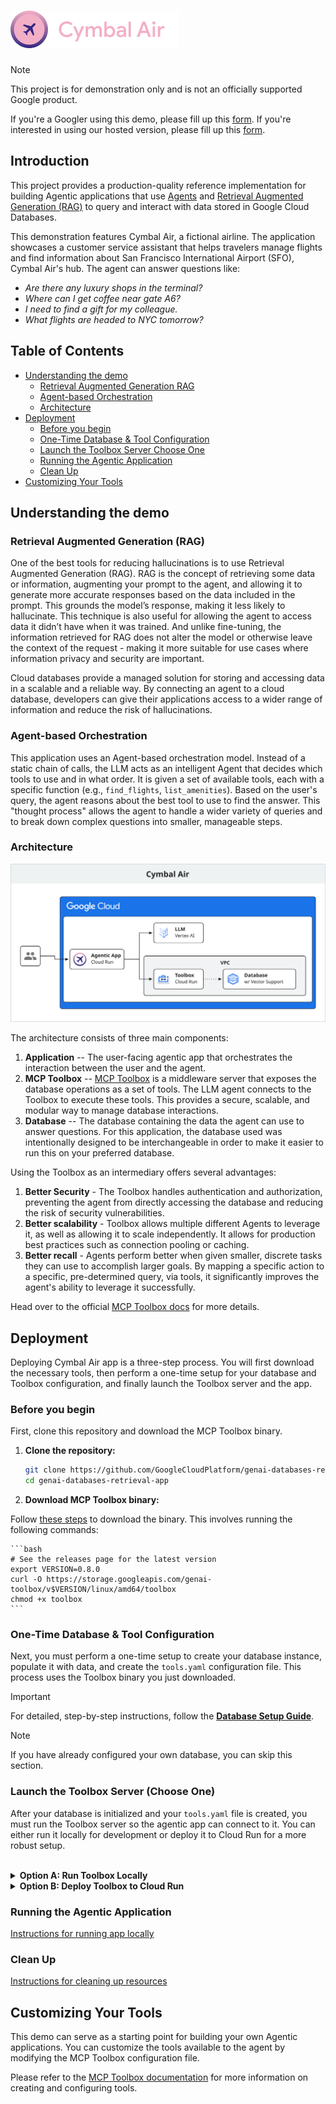 # ![](static/logo-header.png)

> [!NOTE]
> This project is for demonstration only and is not an officially supported
> Google product.
>
> If you're a Googler using this demo, please fill up this
> [form](https://forms.gle/dJUdMEbUu7k3TmT4A). If you're interested in using our
> hosted version, please fill up this
> [form](https://forms.gle/3AknwhhWv2pWw46Q8).

## Introduction

This project provides a production-quality reference implementation for building
Agentic applications that use [Agents] and [Retrieval Augmented Generation
(RAG)][rag] to query and interact with data stored in Google Cloud Databases.

This demonstration features Cymbal Air, a fictional airline. The application
showcases a customer service assistant that helps travelers manage flights and
find information about San Francisco International Airport (SFO), Cymbal Air's
hub. The agent can answer questions like:

* *Are there any luxury shops in the terminal?*
* *Where can I get coffee near gate A6?*
* *I need to find a gift for my colleague.*
* *What flights are headed to NYC tomorrow?*

[rag]: https://www.promptingguide.ai/techniques/rag
[Agents]: https://www.promptingguide.ai/agents/introduction

## Table of Contents
<!-- TOC depthfrom:2 -->

- [Understanding the demo](#understanding-the-demo)
    - [Retrieval Augmented Generation RAG](#retrieval-augmented-generation-rag)
    - [Agent-based Orchestration](#agent-based-orchestration)
    - [Architecture](#architecture)
- [Deployment](#deployment)
    - [Before you begin](#before-you-begin)
    - [One-Time Database & Tool Configuration](#one-time-database--tool-configuration)
    - [Launch the Toolbox Server Choose One](#launch-the-toolbox-server-choose-one)
    - [Running the Agentic Application](#running-the-agentic-application)
    - [Clean Up](#clean-up)
- [Customizing Your Tools](#customizing-your-tools)

<!-- /TOC -->

## Understanding the demo

### Retrieval Augmented Generation (RAG)

One of the best tools for reducing hallucinations is to use Retrieval Augmented
Generation (RAG). RAG is the concept of retrieving some data or information,
augmenting your prompt to the agent, and allowing it to generate more accurate
responses based on the data included in the prompt. This grounds the model’s
response, making it less likely to hallucinate. This technique is also useful
for allowing the agent to access data it didn’t have when it was trained. And
unlike fine-tuning, the information retrieved for RAG does not alter the model
or otherwise leave the context of the request - making it more suitable for use
cases where information privacy and security are important.

Cloud databases provide a managed solution for storing and accessing data in a
scalable and a reliable way. By connecting an agent to a cloud database,
developers can give their applications access to a wider range of information
and reduce the risk of hallucinations.


### Agent-based Orchestration

This application uses an Agent-based orchestration model. Instead of a static
chain of calls, the LLM acts as an intelligent Agent that decides which tools to
use and in what order. It is given a set of available tools, each with a
specific function (e.g., `find_flights`, `list_amenities`). Based on the user's
query, the agent reasons about the best tool to use to find the answer. This
"thought process" allows the agent to handle a wider variety of queries and to
break down complex questions into smaller, manageable steps.

### Architecture

![Overview](architecture.svg)

The architecture consists of three main components:
1. **Application** -- The user-facing agentic app that orchestrates the
   interaction between the user and the agent.
1. **MCP Toolbox** -- [MCP Toolbox](https://github.com/googleapis/genai-toolbox)
   is a middleware server that exposes the database operations as a set of
   tools. The LLM agent connects to the Toolbox to execute these tools. This
   provides a secure, scalable, and modular way to manage database interactions.
1. **Database** -- The database containing the data the agent can use to answer
   questions. For this application, the database used was intentionally designed
   to be interchangeable in order to make it easier to run this on your
   preferred database.

Using the Toolbox as an intermediary offers several advantages:

1. **Better Security** - The Toolbox handles authentication and authorization,
   preventing the agent from directly accessing the database and reducing the
   risk of security vulnerabilities.
1. **Better scalability** - Toolbox allows multiple different Agents to leverage
   it, as well as allowing it to scale independently. It allows for production
   best practices such as connection pooling or caching.
1. **Better recall** - Agents perform better when given smaller, discrete tasks
   they can use to accomplish larger goals. By mapping a specific action to a
   specific, pre-determined query, via tools, it significantly improves the
   agent's ability to leverage it successfully.

Head over to the official [MCP Toolbox
docs](https://googleapis.github.io/genai-toolbox/getting-started/introduction/)
for more details.

## Deployment

Deploying Cymbal Air app is a three-step process. You will first download the
necessary tools, then perform a one-time setup for your database and Toolbox
configuration, and finally launch the Toolbox server and the app.

### Before you begin

First, clone this repository and download the MCP Toolbox binary.

1.  **Clone the repository:**
    ```bash
    git clone https://github.com/GoogleCloudPlatform/genai-databases-retrieval-app.git
    cd genai-databases-retrieval-app
    ```
2.  **Download MCP Toolbox binary:**

   Follow [these
   steps](https://googleapis.github.io/genai-toolbox/getting-started/introduction/#installing-the-server)
   to download the binary. This involves running the following commands:

    ```bash
    # See the releases page for the latest version
    export VERSION=0.8.0
    curl -O https://storage.googleapis.com/genai-toolbox/v$VERSION/linux/amd64/toolbox
    chmod +x toolbox
    ```

### One-Time Database & Tool Configuration

Next, you must perform a one-time setup to create your database instance,
populate it with data, and create the `tools.yaml` configuration file. This
process uses the Toolbox binary you just downloaded.

> [!IMPORTANT]
> For detailed, step-by-step instructions, follow the **[Database Setup
> Guide](docs/database_setup.md)**.

> [!NOTE]
> If you have already configured your own database, you can skip this section.

### Launch the Toolbox Server (Choose One)

After your database is initialized and your `tools.yaml` file is created, you
must run the Toolbox server so the agentic app can connect to it. You can either
run it locally for development or deploy it to Cloud Run for a more robust
setup.

<br>

<details>
<summary><b>Option A: Run Toolbox Locally</b></summary>

For local development and testing, you can run the Toolbox server directly from
your terminal. This is the quickest way to get started.

* **For instructions, follow the [guide to running the Toolbox
  locally](https://googleapis.github.io/genai-toolbox/getting-started/introduction/#getting-started).**

   The basic command will be:
   ```bash
   ./toolbox --tools-file "tools.yaml"
   ```
</details>

<details>
<summary><b>Option B: Deploy Toolbox to Cloud Run</b></summary>

For a scalable and production-ready setup, you can deploy the Toolbox as a
service on Google Cloud Run. This provides a stable, shareable endpoint for your
application.

* **For instructions, follow the [official guide to deploying the Toolbox on
  Cloud
  Run](https://googleapis.github.io/genai-toolbox/how-to/deploy_toolbox/)**.
</details>

### Running the Agentic Application

[Instructions for running app locally](docs/run_app.md)

### Clean Up

[Instructions for cleaning up resources](docs/clean_up.md)

## Customizing Your Tools

This demo can serve as a starting point for building your own Agentic
applications. You can customize the tools available to the agent by modifying
the MCP Toolbox configuration file.

Please refer to the [MCP Toolbox documentation][configure] for more information on creating
and configuring tools.

[toolbox]: (https://googleapis.github.io/genai-toolbox/getting-started/introduction/#getting-started)
[configure]: (https://googleapis.github.io/genai-toolbox/getting-started/configure/)